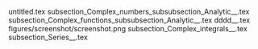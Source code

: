 untitled.tex
subsection_Complex_numbers_subsubsection_Analytic__.tex
subsection_Complex_functions_subsubsection_Analytic__.tex
dddd__.tex
figures/screenshot/screenshot.png
subsection_Complex_integrals__.tex
subsection_Series__.tex
